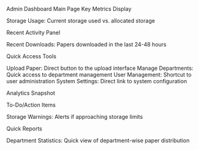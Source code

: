 Admin Dashboard Main Page
Key Metrics Display

Storage Usage: Current storage used vs. allocated storage


Recent Activity Panel

Recent Downloads: Papers downloaded in the last 24-48 hours

Quick Access Tools

Upload Paper: Direct button to the upload interface
Manage Departments: Quick access to department management
User Management: Shortcut to user administration
System Settings: Direct link to system configuration

Analytics Snapshot


To-Do/Action Items


Storage Warnings: Alerts if approaching storage limits

Quick Reports



Department Statistics: Quick view of department-wise paper distribution